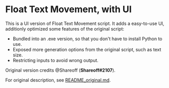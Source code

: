 # Float Text Movement, with UI

This is a UI version of Float Text Movement script. It adds a easy-to-use UI, additionly optimized some features of the original script:

- Bundled into an .exe version, so that you don't have to install Python to use.
- Exposed more generation options from the original script, such as text size.
- Restricting inputs to avoid wrong output.

Original version credits @Shareoff (**Shareoff#2107**).

For original description, see [README_original.md](README_original.md).
